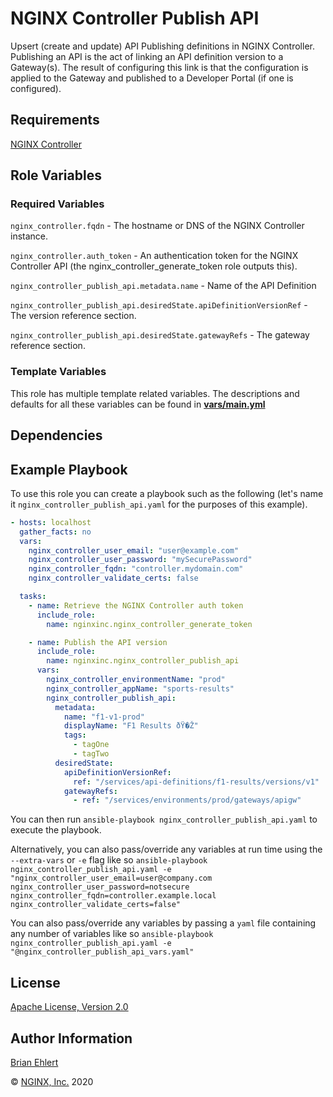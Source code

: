 NGINX Controller Publish API
============================

Upsert (create and update) API Publishing definitions in NGINX Controller.
Publishing an API is the act of linking an API definition version to a Gateway(s). The result of configuring this link is that the configuration is applied to the Gateway and published to a Developer Portal (if one is configured).

Requirements
------------

[NGINX Controller](https://www.nginx.com/products/nginx-controller/)

Role Variables
--------------

### Required Variables

`nginx_controller.fqdn` - The hostname or DNS of the NGINX Controller instance.

`nginx_controller.auth_token` - An authentication token for the NGINX Controller API (the nginx_controller_generate_token role outputs this).

`nginx_controller_publish_api.metadata.name` - Name of the API Definition

`nginx_controller_publish_api.desiredState.apiDefinitionVersionRef` - The version reference section.

`nginx_controller_publish_api.desiredState.gatewayRefs` - The gateway reference section.

### Template Variables

This role has multiple template related variables. The descriptions and defaults for all these variables can be found in **[vars/main.yml](./vars/main.yml)**

Dependencies
------------

Example Playbook
----------------

To use this role you can create a playbook such as the following (let's name it `nginx_controller_publish_api.yaml` for the purposes of this example).

```yaml
- hosts: localhost
  gather_facts: no
  vars:
    nginx_controller_user_email: "user@example.com"
    nginx_controller_user_password: "mySecurePassword"
    nginx_controller_fqdn: "controller.mydomain.com"
    nginx_controller_validate_certs: false

  tasks:
    - name: Retrieve the NGINX Controller auth token
      include_role:
        name: nginxinc.nginx_controller_generate_token

    - name: Publish the API version
      include_role:
        name: nginxinc.nginx_controller_publish_api
      vars:
        nginx_controller_environmentName: "prod"
        nginx_controller_appName: "sports-results"
        nginx_controller_publish_api:
          metadata:
            name: "f1-v1-prod"
            displayName: "F1 Results ðŸ�Ž"
            tags:
              - tagOne
              - tagTwo
          desiredState:
            apiDefinitionVersionRef:
              ref: "/services/api-definitions/f1-results/versions/v1"
            gatewayRefs:
              - ref: "/services/environments/prod/gateways/apigw"
```

You can then run `ansible-playbook nginx_controller_publish_api.yaml` to execute the playbook.

Alternatively, you can also pass/override any variables at run time using the `--extra-vars` or `-e` flag like so `ansible-playbook nginx_controller_publish_api.yaml -e "nginx_controller_user_email=user@company.com nginx_controller_user_password=notsecure nginx_controller_fqdn=controller.example.local nginx_controller_validate_certs=false"`

You can also pass/override any variables by passing a `yaml` file containing any number of variables like so `ansible-playbook nginx_controller_publish_api.yaml -e "@nginx_controller_publish_api_vars.yaml"`

License
-------

[Apache License, Version 2.0](./LICENSE)

Author Information
------------------

[Brian Ehlert](https://github.com/brianehlert)

&copy; [NGINX, Inc.](https://www.nginx.com/) 2020

